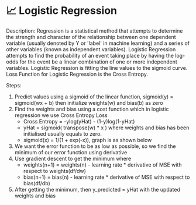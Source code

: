 # 📈 Logistic Regression
Description: Regression is a statistical method that attempts to determine the strength and character of the relationship between one dependent variable (usually denoted by Y or 'label' in machine learning) and a series of other variables (known as independent variables). 
Logistic Regression attempts to find the probability of an event taking place by having the log-odds for the event be a linear combination of one or more independent variables.
Logistic 
Regression is fitting the line values to the sigmoid curve. Loss Function for Logistic Regression is the Cross Entropy.

Steps:

1. Predict values using a sigmoid of the linear function, sigmoid(y) = sigmoid(wx + b) then initialize weights(w) and bias(b) as zero 
2. Find the weights and bias using a cost function which in logistic regression we use Cross Entropy Loss
   - Cross Entropy = -ylog(yHat) - (1-y)log(1-yHat)
   - yHat = sigmoid( transpose(w) * x ) where weights and bias has been initialised usually equals to zero.
   - sigmoid(x) = 1/(1 + exp(-x)), graph is as shown below []()
3. We want the error function to be as low as possible, so we find the minimum of our error function using derivative
4. Use gradient descent to get the minimum where
   - weights(n+1) = weights(n) - learning rate * derivative of MSE with respect to weights(df/dw)
   - bias(n+1) = bias(n) - learning rate * derivative of MSE with respect to bias(df/db)
5. After getting the minimum, then y_predicted = yHat with the updated weights and bias  
